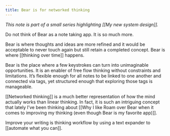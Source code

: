 ```yaml
---
title: Bear is for networked thinking
---
```

*This note is part of a small series highlighting [[My new system design]].*

Do not think of Bear as a note taking app. It is so much more.

Bear is where thoughts and ideas are more refined and it would be acceptable to never touch again but still retain a completed concept. Bear is where [[thinking over time]] happens.

Bear is the place where a few keystrokes can turn into unimaginable opportunities. It is an enabler of free flow thinking without constraints and limitations. It’s flexible enough for all notes to be linked to one another and connected via tags, yet structured enough that exploring those tags is manageable.

[[Networked thinking]] is a much better representation of how the mind actually works than linear thinking. In fact, it is such an intriguing concept that lately I’ve been thinking about [[Why I like Roam over Bear when it comes to improving my thinking (even though Bear is my favorite app)]].

Improve your writing is thinking workflow by using a text expander to [[automate what you can]].
